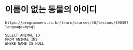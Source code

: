 # 이름이 없는 동물의 아이디



```
https://programmers.co.kr/learn/courses/30/lessons/59039?language=mysql
```



```
SELECT ANIMAL_ID
FROM ANIMAL_INS
WHERE NAME IS NULL
```

